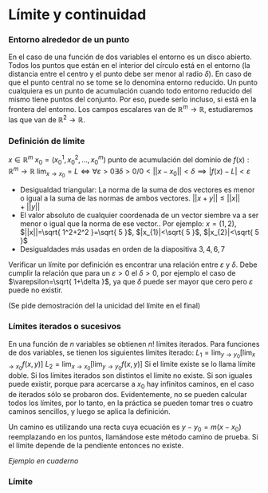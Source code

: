 # Límite y continuidad
### Entorno alrededor de un punto
En el caso de una función de dos variables el entorno es un disco abierto. Todos los puntos que están en el interior del círculo está en el entorno (la distancia entre el centro y el punto debe ser menor al radio $\delta$).
En caso de que el punto central no se tome se lo denomina entorno reducido.
Un punto cualquiera es un punto de acumulación cuando todo entorno reducido del mismo tiene puntos del conjunto. Por eso, puede serlo incluso, si está en la frontera del entorno.
Los campos escalares van de $\mathbb{R}^m \rightarrow \mathbb{R}$, estudiaremos las que van de $\mathbb{R}^2\rightarrow \mathbb{R}$.

### Definición de límite
$x\in \mathbb{R}^m$
$x_{0}=(x_{0}^1, x_{0}^2, \dots,x_{0}^m)$ punto de acumulación del dominio de $f(x):\mathbb{R}^m\rightarrow \mathbb{R}$
$\lim_{ x \to x_{0} }=L\iff\forall\varepsilon>0\exists\delta>0/0<||x-x_{0}||<\delta\implies |f(x)-L|<\varepsilon$

- Desigualdad triangular: La norma de la suma de dos vectores es menor o igual a la suma de las normas de ambos vectores. $||x+y||\leqslant||x||+||y||$
- El valor absoluto de cualquier coordenada de un vector siembre va a ser menor o igual que la norma de ese vector.. Por ejemplo: $x=(1,2)$, $||x||=\sqrt{ 1^2+2^2 }=\sqrt{ 5 }$, $|x_{1}|<\sqrt{ 5 }$, $|x_{2}|<\sqrt{ 5 }$ 
- Desigualdades más usadas en orden de la diapositiva $3, 4, 6, 7$

Verificar un límite por definición es encontrar una relación entre $\varepsilon$ y $\delta$. Debe cumplir la relación que para un $\varepsilon>0$ el $\delta>0$, por ejemplo el caso de $\varepsilon=\sqrt{ 1+\delta }$, ya que $\delta$ puede ser mayor que cero pero $\varepsilon$ puede no existir.

(Se pide demostración del la unicidad del límite en el final)
### Límites iterados o sucesivos
En una función de $n$ variables se obtienen $n!$ límites iterados.
Para funciones de dos variables, se tienen los siguientes límites iterado:
$L_{1}=\lim_{ y \to y_{0} }[ \lim_{ x \to x_{0} } f(x,y) ]$
$L_{2}=\lim_{ x \to x_{0} }[ \lim_{ y \to y_{0} } f(x,y) ]$
Si el límite existe se lo llama límite doble.
Si los límites iterados son distintos el límite no existe. Si son iguales puede existir, porque para acercarse a $x_{0}$ hay infinitos caminos, en el caso de iterados sólo se probaron dos. Evidentemente, no se pueden calcular todos los límites, por lo tanto, en la práctica se pueden tomar tres o cuatro caminos sencillos, y luego se aplica la definición.

Un camino es utilizando una recta cuya ecuación es $y-y_{0}=m(x-x_{0})$ reemplazando en los puntos, llamándose este método camino de prueba. Si el límite depende de la pendiente entonces no existe.

*Ejemplo en cuaderno*

### Límite

